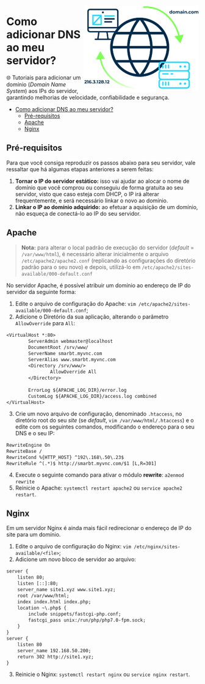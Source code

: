 <a href="#como-adicionar-dns-ao-meu-servidor"><img width="300px" src="../../Images/dns.png" align="right" /></a>

# Como adicionar DNS ao meu servidor?

🌐 Tutoriais para adicionar um domínio (*Domain Name System*) aos IPs do servidor, garantindo melhorias de velocidade, confiabilidade e segurança.

- [Como adicionar DNS ao meu servidor?](#como-adicionar-dns-ao-meu-servidor)
  - [Pré-requisitos](#pré-requisitos)
  - [Apache](#apache)
  - [Nginx](#nginx)

## Pré-requisitos

Para que você consiga reproduzir os passos abaixo para seu servidor, vale ressaltar que há algumas etapas anteriores a serem feitas:

1. **Tornar o IP do servidor estático:** isso vai ajudar ao alocar o nome de domínio que você comprou ou conseguiu de forma gratuita ao seu servidor, visto que caso esteja com DHCP, o IP irá alterar frequentemente, e será necessário linkar o novo ao domínio.
2. **Linkar o IP ao domínio adquirido:** ao efetuar a aquisição de um domínio, não esqueça de conectá-lo ao IP do seu servidor.

## Apache

> **Nota:** para alterar o local padrão de execução do servidor (*default* = `/var/www/html`), é necessário alterar inicialmente o arquivo `/etc/apache2/apache2.conf` (replicando as configurações do diretório padrão para o seu novo) e depois, utilizá-lo em `/etc/apache2/sites-available/000-default.conf`

No servidor Apache, é possível atribuir um domínio ao endereço de IP do servidor da seguinte forma:

1. Edite o arquivo de configuração do Apache: `vim /etc/apache2/sites-available/000-default.conf`;
2. Adicione o Diretório da sua aplicação, alterando o parâmetro `AllowOverride` para `All`:

```config
<VirtualHost *:80>
        ServerAdmin webmaster@localhost
        DocumentRoot /srv/www/
        ServerName smarbt.myvnc.com
        ServerAlias www.smarbt.myvnc.com
        <Directory /srv/www/>
                AllowOverride All
        </Directory>

        ErrorLog ${APACHE_LOG_DIR}/error.log
        CustomLog ${APACHE_LOG_DIR}/access.log combined
</VirtualHost>
```

3. Crie um novo arquivo de configuração, denominado `.htaccess`, no diretório root do seu *site* (se *default*, `vim /var/www/html/.htaccess`) e o edite com os seguintes comandos, modificando o endereço para o seu DNS e o seu IP:

```config
RewriteEngine On
RewriteBase /
RewriteCond %{HTTP_HOST} ^192\.168\.50\.23$
RewriteRule ^(.*)$ http://smarbt.myvnc.com/$1 [L,R=301]
```

4. Execute o seguinte comando para ativar o módulo **rewrite**: `a2enmod rewrite`
5. Reinicie o Apache: `systemctl restart apache2` ou `service apache2 restart`.

## Nginx

Em um servidor Nginx é ainda mais fácil redirecionar o endereço de IP do site para um domínio.

1. Edite o arquivo de configuração do Nginx: `vim /etc/nginx/sites-available/<file>`;
2. Adicione um novo bloco de servidor ao arquivo:

```config
server {
    listen 80;
    listen [::]:80;
    server_name site1.xyz www.site1.xyz;
    root /var/www/html;
    index index.html index.php;
    location ~\.php$ {
        include snippets/fastcgi-php.conf;
        fastcgi_pass unix:/run/php/php7.0-fpm.sock;
    }
}
server {
    listen 80
    server_name 192.168.50.200;
    return 302 http://site1.xyz;
}
```

3. Reinicie o Nginx: `systemctl restart nginx` ou `service nginx restart`.
